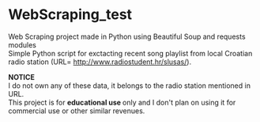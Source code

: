 # WebScraping_test
Web Scraping project made in Python using Beautiful Soup and requests modules
<br>
Simple Python script for exctacting recent song playlist from local Croatian radio station (URL= http://www.radiostudent.hr/slusas/).<br>

<b>NOTICE</b><br>
I do not own any of these data, it belongs to the radio station mentioned in URL.<br> This project is for <b>educational use </b> only and I don't plan on using it for commercial use or other similar revenues.
